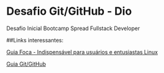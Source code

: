 # **Desafio Git/GitHub - Dio**
Desafio Inicial Bootcamp Spread Fullstack Developer

##Links interessantes:

[Guia Foca - Indispensável para usuários e entusiastas Linux](https://www.guiafoca.org)

[Guia Git/GitHub](https://training.github.com/downloads/pt_BR/github-git-cheat-sheet.pdf)
